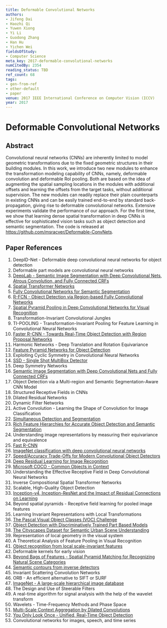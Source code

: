 ```yaml
---
title: Deformable Convolutional Networks
authors:
- Jifeng Dai
- Haozhi Qi
- Yuwen Xiong
- Yi Li
- Guodong Zhang
- Han Hu
- Yichen Wei
fieldsOfStudy:
- Computer Science
meta_key: 2017-deformable-convolutional-networks
numCitedBy: 2354
reading_status: TBD
ref_count: 68
tags:
- gen-from-ref
- other-default
- paper
venue: 2017 IEEE International Conference on Computer Vision (ICCV)
year: 2017
---
```


# Deformable Convolutional Networks

## Abstract

Convolutional neural networks (CNNs) are inherently limited to model geometric transformations due to the fixed geometric structures in their building modules. In this work, we introduce two new modules to enhance the transformation modeling capability of CNNs, namely, deformable convolution and deformable RoI pooling. Both are based on the idea of augmenting the spatial sampling locations in the modules with additional offsets and learning the offsets from the target tasks, without additional supervision. The new modules can readily replace their plain counterparts in existing CNNs and can be easily trained end-to-end by standard back-propagation, giving rise to deformable convolutional networks. Extensive experiments validate the performance of our approach. For the first time, we show that learning dense spatial transformation in deep CNNs is effective for sophisticated vision tasks such as object detection and semantic segmentation. The code is released at https://github.com/msracver/Deformable-ConvNets.

## Paper References

1. DeepID-Net - Deformable deep convolutional neural networks for object detection
2. Deformable part models are convolutional neural networks
3. [DeepLab - Semantic Image Segmentation with Deep Convolutional Nets, Atrous Convolution, and Fully Connected CRFs](2018-deeplab-semantic-image-segmentation-with-deep-convolutional-nets-atrous-convolution-and-fully-connected-crfs)
4. [Spatial Transformer Networks](2015-spatial-transformer-networks)
5. [Fully Convolutional Networks for Semantic Segmentation](2017-fully-convolutional-networks-for-semantic-segmentation)
6. [R-FCN - Object Detection via Region-based Fully Convolutional Networks](2016-r-fcn-object-detection-via-region-based-fully-convolutional-networks)
7. [Spatial Pyramid Pooling in Deep Convolutional Networks for Visual Recognition](2015-spatial-pyramid-pooling-in-deep-convolutional-networks-for-visual-recognition)
8. Transformation-Invariant Convolutional Jungles
9. TI-POOLING - Transformation-Invariant Pooling for Feature Learning in Convolutional Neural Networks
10. [Faster R-CNN - Towards Real-Time Object Detection with Region Proposal Networks](2015-faster-r-cnn-towards-real-time-object-detection-with-region-proposal-networks)
11. Harmonic Networks - Deep Translation and Rotation Equivariance
12. [Feature Pyramid Networks for Object Detection](2017-feature-pyramid-networks-for-object-detection)
13. Exploiting Cyclic Symmetry in Convolutional Neural Networks
14. [SSD - Single Shot MultiBox Detector](2016-ssd-single-shot-multibox-detector)
15. Deep Symmetry Networks
16. [Semantic Image Segmentation with Deep Convolutional Nets and Fully Connected CRFs](2015-semantic-image-segmentation-with-deep-convolutional-nets-and-fully-connected-crfs)
17. Object Detection via a Multi-region and Semantic Segmentation-Aware CNN Model
18. Structured Receptive Fields in CNNs
19. Dilated Residual Networks
20. Dynamic Filter Networks
21. Active Convolution - Learning the Shape of Convolution for Image Classification
22. [Simultaneous Detection and Segmentation](2014-simultaneous-detection-and-segmentation)
23. [Rich Feature Hierarchies for Accurate Object Detection and Semantic Segmentation](2014-rich-feature-hierarchies-for-accurate-object-detection-and-semantic-segmentation)
24. Understanding image representations by measuring their equivariance and equivalence
25. [Fast R-CNN](2015-fast-r-cnn)
26. [ImageNet classification with deep convolutional neural networks](2012-imagenet-classification-with-deep-convolutional-neural-networks)
27. [Speed/Accuracy Trade-Offs for Modern Convolutional Object Detectors](2017-speed-accuracy-trade-offs-for-modern-convolutional-object-detectors)
28. [Deep Residual Learning for Image Recognition](2016-deep-residual-learning-for-image-recognition)
29. [Microsoft COCO - Common Objects in Context](2014-microsoft-coco-common-objects-in-context)
30. Understanding the Effective Receptive Field in Deep Convolutional Neural Networks
31. Inverse Compositional Spatial Transformer Networks
32. Scalable, High-Quality Object Detection
33. [Inception-v4, Inception-ResNet and the Impact of Residual Connections on Learning](2017-inception-v4-inception-resnet-and-the-impact-of-residual-connections-on-learning)
34. Beyond spatial pyramids - Receptive field learning for pooled image features
35. Learning Invariant Representations with Local Transformations
36. [The Pascal Visual Object Classes (VOC) Challenge](2009-the-pascal-visual-object-classes-voc-challenge)
37. [Object Detection with Discriminatively Trained Part Based Models](2009-object-detection-with-discriminatively-trained-part-based-models)
38. [The Cityscapes Dataset for Semantic Urban Scene Understanding](2016-the-cityscapes-dataset-for-semantic-urban-scene-understanding)
39. Representation of local geometry in the visual system
40. A Theoretical Analysis of Feature Pooling in Visual Recognition
41. [Object recognition from local scale-invariant features](1999-object-recognition-from-local-scale-invariant-features)
42. Deformable kernels for early vision
43. [Beyond Bags of Features - Spatial Pyramid Matching for Recognizing Natural Scene Categories](2006-beyond-bags-of-features-spatial-pyramid-matching-for-recognizing-natural-scene-categories)
44. [Semantic contours from inverse detectors](2011-semantic-contours-from-inverse-detectors)
45. Invariant Scattering Convolution Networks
46. ORB - An efficient alternative to SIFT or SURF
47. [ImageNet - A large-scale hierarchical image database](2009-imagenet-a-large-scale-hierarchical-image-database)
48. The Design and Use of Steerable Filters
49. A real-time algorithm for signal analysis with the help of the wavelet transform
50. Wavelets - Time-Frequency Methods and Phase Space
51. [Multi-Scale Context Aggregation by Dilated Convolutions](2016-multi-scale-context-aggregation-by-dilated-convolutions)
52. [You Only Look Once - Unified, Real-Time Object Detection](2016-you-only-look-once-unified-real-time-object-detection)
53. Convolutional networks for images, speech, and time series
